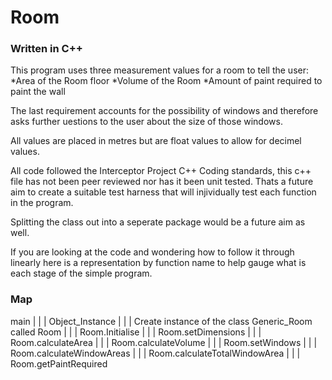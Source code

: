 # Room #

### Written in C++ ###

This program uses three measurement values for a room to tell the user:
*Area of the Room floor
*Volume of the Room
*Amount of paint required to paint the wall

The last requirement accounts for the possibility of windows and therefore asks further uestions to the user about the size
of those windows.

All values are placed in metres but are float values to allow for decimel values.

All code followed the Interceptor Project C++ Coding standards, this c++ file has not been peer reviewed nor
has it been unit tested. Thats a future aim to create a suitable test harness that will injividually test each 
function in the program.

Splitting the class out into a seperate package would be a future aim as well.

If you are looking at the code and wondering how to follow it through linearly here is a representation by function name to help
gauge what is each stage of the simple program.

### Map ###

main
  |
  |
  |
Object_Instance
  |
  |
  |
Create instance of the class Generic_Room called Room
  |
  |
  |
Room.Initialise
  |
  |
  |
Room.setDimensions
  |
  |
  |
Room.calculateArea
  |
  |
  |
Room.calculateVolume
  |
  |
  |
Room.setWindows
  |
  |
  |
Room.calculateWindowAreas
  |
  |
  |
Room.calculateTotalWindowArea
  |
  |
  |
Room.getPaintRequired
  
  
  
  
  
  
